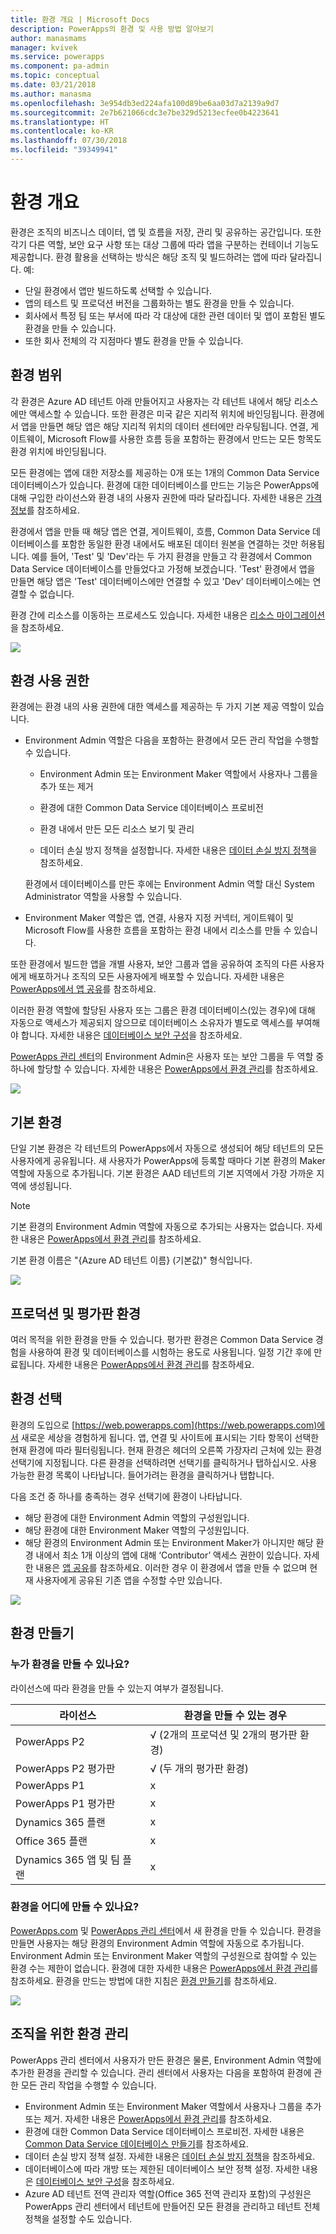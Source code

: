 ```yaml
---
title: 환경 개요 | Microsoft Docs
description: PowerApps의 환경 및 사용 방법 알아보기
author: manasmams
manager: kvivek
ms.service: powerapps
ms.component: pa-admin
ms.topic: conceptual
ms.date: 03/21/2018
ms.author: manasma
ms.openlocfilehash: 3e954db3ed224afa100d89be6aa03d7a2139a9d7
ms.sourcegitcommit: 2e7b621066cdc3e7be329d5213ecfee0b4223641
ms.translationtype: HT
ms.contentlocale: ko-KR
ms.lasthandoff: 07/30/2018
ms.locfileid: "39349941"
---
```

# <a name="environments-overview"></a>환경 개요
환경은 조직의 비즈니스 데이터, 앱 및 흐름을 저장, 관리 및 공유하는 공간입니다. 또한 각기 다른 역할, 보안 요구 사항 또는 대상 그룹에 따라 앱을 구분하는 컨테이너 기능도 제공합니다. 환경 활용을 선택하는 방식은 해당 조직 및 빌드하려는 앱에 따라 달라집니다. 예:

* 단일 환경에서 앱만 빌드하도록 선택할 수 있습니다.
* 앱의 테스트 및 프로덕션 버전을 그룹화하는 별도 환경을 만들 수 있습니다.
* 회사에서 특정 팀 또는 부서에 따라 각 대상에 대한 관련 데이터 및 앱이 포함된 별도 환경을 만들 수 있습니다.
* 또한 회사 전체의 각 지점마다 별도 환경을 만들 수 있습니다.  

## <a name="environment-scope"></a>환경 범위
각 환경은 Azure AD 테넌트 아래 만들어지고 사용자는 각 테넌트 내에서 해당 리소스에만 액세스할 수 있습니다. 또한 환경은 미국 같은 지리적 위치에 바인딩됩니다. 환경에서 앱을 만들면 해당 앱은 해당 지리적 위치의 데이터 센터에만 라우팅됩니다. 연결, 게이트웨이, Microsoft Flow를 사용한 흐름 등을 포함하는 환경에서 만드는 모든 항목도 환경 위치에 바인딩됩니다.

모든 환경에는 앱에 대한 저장소를 제공하는 0개 또는 1개의 Common Data Service 데이터베이스가 있습니다. 환경에 대한 데이터베이스를 만드는 기능은 PowerApps에 대해 구입한 라이선스와 환경 내의 사용자 권한에 따라 달라집니다. 자세한 내용은 [가격 정보](pricing-billing-skus.md)를 참조하세요.

환경에서 앱을 만들 때 해당 앱은 연결, 게이트웨이, 흐름, Common Data Service 데이터베이스를 포함한 동일한 환경 내에서도 배포된 데이터 원본을 연결하는 것만 허용됩니다.  예를 들어, 'Test' 및 'Dev'라는 두 가지 환경을 만들고 각 환경에서 Common Data Service 데이터베이스를 만들었다고 가정해 보겠습니다. 'Test' 환경에서 앱을 만들면 해당 앱은 'Test' 데이터베이스에만 연결할 수 있고 'Dev' 데이터베이스에는 연결할 수 없습니다.

환경 간에 리소스를 이동하는 프로세스도 있습니다. 자세한 내용은 [리소스 마이그레이션](environment-and-tenant-migration.md)을 참조하세요.

![](./media/environments-overview/Environments.png)

## <a name="environment-permissions"></a>환경 사용 권한
환경에는 환경 내의 사용 권한에 대한 액세스를 제공하는 두 가지 기본 제공 역할이 있습니다.

* Environment Admin 역할은 다음을 포함하는 환경에서 모든 관리 작업을 수행할 수 있습니다.

    * Environment Admin 또는 Environment Maker 역할에서 사용자나 그룹을 추가 또는 제거

    * 환경에 대한 Common Data Service 데이터베이스 프로비전

    * 환경 내에서 만든 모든 리소스 보기 및 관리

    * 데이터 손실 방지 정책을 설정합니다. 자세한 내용은 [데이터 손실 방지 정책](prevent-data-loss.md)을 참조하세요.

    환경에서 데이터베이스를 만든 후에는 Environment Admin 역할 대신 System Administrator 역할을 사용할 수 있습니다.

* Environment Maker 역할은 앱, 연결, 사용자 지정 커넥터, 게이트웨이 및 Microsoft Flow를 사용한 흐름을 포함하는 환경 내에서 리소스를 만들 수 있습니다.

또한 환경에서 빌드한 앱을 개별 사용자, 보안 그룹과 앱을 공유하여 조직의 다른 사용자에게 배포하거나 조직의 모든 사용자에게 배포할 수 있습니다. 자세한 내용은 [PowerApps에서 앱 공유](../maker/canvas-apps/share-app.md)를 참조하세요.

이러한 환경 역할에 할당된 사용자 또는 그룹은 환경 데이터베이스(있는 경우)에 대해 자동으로 액세스가 제공되지 않으므로 데이터베이스 소유자가 별도로 액세스를 부여해야 합니다. 자세한 내용은 [데이터베이스 보안 구성](database-security.md)을 참조하세요.

[PowerApps 관리 센터][1]의 Environment Admin은 사용자 또는 보안 그룹을 두 역할 중 하나에 할당할 수 있습니다. 자세한 내용은 [PowerApps에서 환경 관리](environments-administration.md)를 참조하세요.

![](./media/environments-overview/EnvironmentRoles.png)

## <a name="the-default-environment"></a>기본 환경
단일 기본 환경은 각 테넌트의 PowerApps에서 자동으로 생성되어 해당 테넌트의 모든 사용자에게 공유됩니다. 새 사용자가 PowerApps에 등록할 때마다 기본 환경의 Maker 역할에 자동으로 추가됩니다. 기본 환경은 AAD 테넌트의 기본 지역에서 가장 가까운 지역에 생성됩니다.

> [!NOTE]
> 기본 환경의 Environment Admin 역할에 자동으로 추가되는 사용자는 없습니다. 자세한 내용은 [PowerApps에서 환경 관리](environments-administration.md)를 참조하세요.
>
>

기본 환경 이름은 "{Azure AD 테넌트 이름} (기본값)" 형식입니다.

![](./media/environments-overview/DefaultEnvironment.png)

## <a name="production-and-trial-environments"></a>프로덕션 및 평가판 환경
여러 목적을 위한 환경을 만들 수 있습니다. 평가판 환경은 Common Data Service 경험을 사용하여 환경 및 데이터베이스를 시험하는 용도로 사용됩니다. 일정 기간 후에 만료됩니다. 자세한 내용은 [PowerApps에서 환경 관리](environments-administration.md)를 참조하세요.

## <a name="choosing-an-environment"></a>환경 선택
환경의 도입으로 [https://web.powerapps.com](https://web.powerapps.com)에서 새로운 세상을 경험하게 됩니다.  앱, 연결 및 사이트에 표시되는 기타 항목이 선택한 현재 환경에 따라 필터링됩니다.  현재 환경은 헤더의 오른쪽 가장자리 근처에 있는 환경 선택기에 지정됩니다. 다른 환경을 선택하려면 선택기를 클릭하거나 탭하십시오. 사용 가능한 환경 목록이 나타납니다. 들어가려는 환경을 클릭하거나 탭합니다.

다음 조건 중 하나를 충족하는 경우 선택기에 환경이 나타납니다.

* 해당 환경에 대한 Environment Admin 역할의 구성원입니다.
* 해당 환경에 대한 Environment Maker 역할의 구성원입니다.
* 해당 환경의 Environment Admin 또는 Environment Maker가 아니지만 해당 환경 내에서 최소 1개 이상의 앱에 대해 ‘Contributor’ 액세스 권한이 있습니다. 자세한 내용은 [앱 공유](../maker/canvas-apps/share-app.md)를 참조하세요. 이러한 경우 이 환경에서 앱을 만들 수 없으며 현재 사용자에게 공유된 기존 앱을 수정할 수만 있습니다.

![](./media/environments-overview/EnvironmentPicker.png)

## <a name="creating-an-environment"></a>환경 만들기
### <a name="who-can-create-environments"></a>누가 환경을 만들 수 있나요?
라이선스에 따라 환경을 만들 수 있는지 여부가 결정됩니다.

| 라이선스 | 환경을 만들 수 있는 경우 |
| --- | --- |
| PowerApps P2 |√ (2개의 프로덕션 및 2개의 평가판 환경)|
| PowerApps P2 평가판 |√ (두 개의 평가판 환경)|
| PowerApps P1 |x |
| PowerApps P1 평가판 |x |
| Dynamics 365 플랜 |x |
| Office 365 플랜 |x |
| Dynamics 365 앱 및 팀 플랜 |x |


### <a name="where-can-environments-be-created"></a>환경을 어디에 만들 수 있나요?
[PowerApps.com][2] 및 [PowerApps 관리 센터][1]에서 새 환경을 만들 수 있습니다. 환경을 만들면 사용자는 해당 환경의 Environment Admin 역할에 자동으로 추가됩니다. Environment Admin 또는 Environment Maker 역할의 구성원으로 참여할 수 있는 환경 수는 제한이 없습니다. 환경에 대한 자세한 내용은 [PowerApps에서 환경 관리](environments-administration.md)를 참조하세요. 환경을 만드는 방법에 대한 지침은 [환경 만들기](create-environment.md)를 참조하세요.

![](./media/environments-overview/CreateEnvironmentDialog-New.png)


## <a name="managing-environments-for-your-organization"></a>조직을 위한 환경 관리
PowerApps 관리 센터에서 사용자가 만든 환경은 물론, Environment Admin 역할에 추가한 환경을 관리할 수 있습니다. 관리 센터에서 사용자는 다음을 포함하여 환경에 관한 모든 관리 작업을 수행할 수 있습니다.

* Environment Admin 또는 Environment Maker 역할에서 사용자나 그룹을 추가 또는 제거.  자세한 내용은 [PowerApps에서 환경 관리](environments-administration.md)를 참조하세요.
* 환경에 대한 Common Data Service 데이터베이스 프로비전. 자세한 내용은 [ Common Data Service 데이터베이스 만들기](create-database.md)를 참조하세요.
* 데이터 손실 방지 정책 설정. 자세한 내용은 [데이터 손실 방지 정책](prevent-data-loss.md)을 참조하세요.
* 데이터베이스에 따라 개방 또는 제한된 데이터베이스 보안 정책 설정. 자세한 내용은 [데이터베이스 보안 구성](database-security.md)을 참조하세요.
* Azure AD 테넌트 전역 관리자 역할(Office 365 전역 관리자 포함)의 구성원은 PowerApps 관리 센터에서 테넌트에 만들어진 모든 환경을 관리하고 테넌트 전체 정책을 설정할 수도 있습니다.

<!--Reference links in article-->
[1]: https://admin.powerapps.com
[2]: https://web.powerapps.com
[3]: https://aka.ms/cdspreviewtoga
